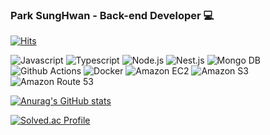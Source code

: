 ### Park SungHwan - Back-end Developer 💻

[![Hits](https://hits.seeyoufarm.com/api/count/incr/badge.svg?url=https%3A%2F%2Fgithub.com%2Fsunghwan95&count_bg=%232ED0CE&title_bg=%23151515&icon=&icon_color=%23E7E7E7&title=hits&edge_flat=false)](https://hits.seeyoufarm.com)

![Javascript](https://img.shields.io/badge/Javascript-F7DF1E.svg?&style=for-the-badge&logo=javascript&logoColor=yellow)
![Typescript](https://img.shields.io/badge/Typescript-3178C6.svg?&style=for-the-badge&logo=typescript&logoColor=skyblue)
![Node.js](https://img.shields.io/badge/Nodejs-339933.svg?&style=for-the-badge&logo=nodedotjs&logoColor=green)
![Nest.js](https://img.shields.io/badge/Nestjs-E0234E.svg?&style=for-the-badge&logo=nestjs&logoColor=peach)
![Mongo DB](https://img.shields.io/badge/Mongo%20DB-47A248.svg?&style=for-the-badge&logo=mongodb&logoColor=green)
![Github Actions](https://img.shields.io/badge/Github%20Actions-2088FF.svg?&style=for-the-badge&logo=github%20actions&logoColor=skyblue)
![Docker](https://img.shields.io/badge/Docker-2496ED.svg?&style=for-the-badge&logo=docker&logoColor=lightblue)
![Amazon EC2](https://img.shields.io/badge/Amazon%20EC2-FF9900.svg?&style=for-the-badge&logo=amazon%20ec2&logoColor=orange)
![Amazon S3](https://img.shields.io/badge/Amazon%20S3-569A31.svg?&style=for-the-badge&logo=amazon%20s3&logoColor=green)
![Amazon Route 53](https://img.shields.io/badge/Amazon%20Route%2053-8C4FFF.svg?&style=for-the-badge&logo=amazonroute53&logoColor=purple)

[![Anurag's GitHub stats](https://github-readme-stats.vercel.app/api?username=sunghwan95)](https://github.com/sunghwan95/github-readme-stats)

[![Solved.ac Profile](http://mazassumnida.wtf/api/v2/generate_badge?boj=psung9510)](https://solved.ac/psung9510/)
